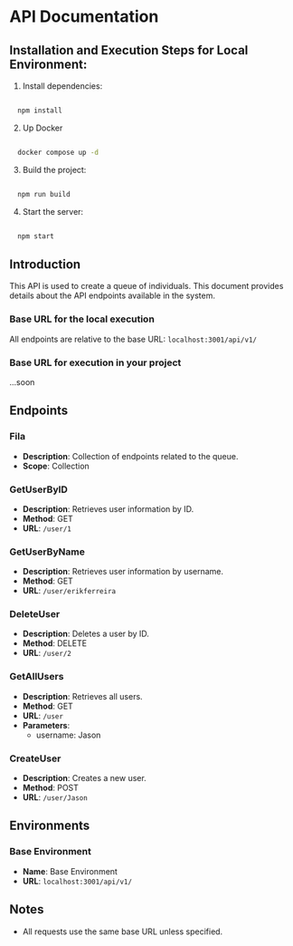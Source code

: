 # API Documentation

## Installation and Execution Steps for Local Environment:

1. Install dependencies:
```bash

  npm install

```
2. Up Docker
```bash

  docker compose up -d

```
3. Build the project:
```bash

  npm run build

```
4. Start the server:
```bash

  npm start

```

## Introduction
This API is used to create a queue of individuals.
This document provides details about the API endpoints available in the system.

### Base URL for the local execution
All endpoints are relative to the base URL: `localhost:3001/api/v1/`

### Base URL for execution in your project
...soon

## Endpoints

### Fila

- **Description**: Collection of endpoints related to the queue.
- **Scope**: Collection

### GetUserByID

- **Description**: Retrieves user information by ID.
- **Method**: GET
- **URL**: `/user/1`

### GetUserByName

- **Description**: Retrieves user information by username.
- **Method**: GET
- **URL**: `/user/erikferreira`

### DeleteUser

- **Description**: Deletes a user by ID.
- **Method**: DELETE
- **URL**: `/user/2`

### GetAllUsers

- **Description**: Retrieves all users.
- **Method**: GET
- **URL**: `/user`
- **Parameters**:
  - username: Jason

### CreateUser

- **Description**: Creates a new user.
- **Method**: POST
- **URL**: `/user/Jason`

## Environments

### Base Environment

- **Name**: Base Environment
- **URL**: `localhost:3001/api/v1/`

## Notes
- All requests use the same base URL unless specified.

